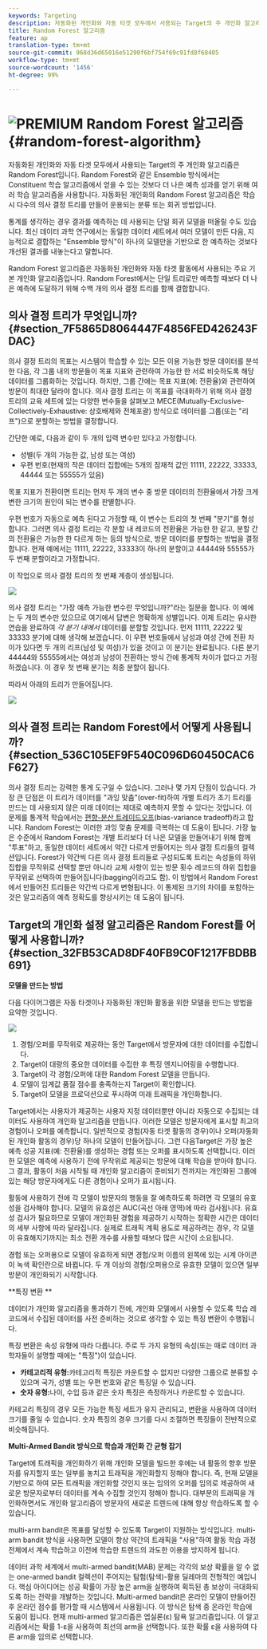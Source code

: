 ```yaml
---
keywords: Targeting
description: 자동화된 개인화와 자동 타겟 모두에서 사용되는 Target의 주 개인화 알고리즘은 Random Forest입니다. Random Forest와 같은 Ensemble 방식에서는 Constituent 학습 알고리즘에서 얻을 수 있는 것보다 더 나은 예측 성과를 얻기 위해 여러 학습 알고리즘을 사용합니다. 자동화된 개인화의 Random Forest 알고리즘은 학습 시 다수의 의사 결정 트리를 만들어 운용되는 분류 또는 회귀 방법입니다.
title: Random Forest 알고리즘
feature: ap
translation-type: tm+mt
source-git-commit: 968d36d65016e51290f6bf754f69c91fd8f68405
workflow-type: tm+mt
source-wordcount: '1456'
ht-degree: 99%

---
```



# ![PREMIUM](/help/assets/premium.png) Random Forest 알고리즘{#random-forest-algorithm}

자동화된 개인화와 자동 타겟 모두에서 사용되는 Target의 주 개인화 알고리즘은 Random Forest입니다. Random Forest와 같은 Ensemble 방식에서는 Constituent 학습 알고리즘에서 얻을 수 있는 것보다 더 나은 예측 성과를 얻기 위해 여러 학습 알고리즘을 사용합니다. 자동화된 개인화의 Random Forest 알고리즘은 학습 시 다수의 의사 결정 트리를 만들어 운용되는 분류 또는 회귀 방법입니다.

통계를 생각하는 경우 결과를 예측하는 데 사용되는 단일 회귀 모델을 떠올릴 수도 있습니다. 최신 데이터 과학 연구에서는 동일한 데이터 세트에서 여러 모델이 만든 다음, 지능적으로 결합하는 &quot;Ensemble 방식&quot;이 하나의 모델만을 기반으로 한 예측하는 것보다 개선된 결과를 내놓는다고 말합니다.

Random Forest 알고리즘은 자동화된 개인화와 자동 타겟 활동에서 사용되는 주요 기본 개인화 알고리즘입니다. Random Forest에서는 단일 트리로만 예측할 때보다 더 나은 예측에 도달하기 위해 수백 개의 의사 결정 트리를 함께 결합합니다.

## 의사 결정 트리가 무엇입니까? {#section_7F5865D8064447F4856FED426243FDAC}

의사 결정 트리의 목표는 시스템이 학습할 수 있는 모든 이용 가능한 방문 데이터를 분석한 다음, 각 그룹 내의 방문들이 목표 지표와 관련하여 가능한 한 서로 비슷하도록 해당 데이터를 그룹화하는 것입니다. 하지만, 그룹 간에는 목표 지표(예: 전환율)와 관련하여 방문이 최대한 달라야 합니다. 의사 결정 트리는 이 목표를 극대화하기 위해 의사 결정 트리의 교육 세트에 있는 다양한 변수들을 살펴보고 MECE(Mutually-Exclusive-Collectively-Exhaustive: 상호배제와 전체포괄) 방식으로 데이터를 그룹(또는 &quot;리프&quot;)으로 분할하는 방법을 결정합니다.

간단한 예로, 다음과 같이 두 개의 입력 변수만 있다고 가정합니다.

* 성별(두 개의 가능한 값, 남성 또는 여성)
* 우편 번호(현재의 작은 데이터 집합에는 5개의 잠재적 값인 11111, 22222, 33333, 44444 또는 55555가 있음)

목표 지표가 전환이면 트리는 먼저 두 개의 변수 중 방문 데이터의 전환율에서 가장 크게 변한 크기의 원인이 되는 변수를 판별합니다.

우편 번호가 자동으로 예측 된다고 가정할 때, 이 변수는 트리의 첫 번째 &quot;분기&quot;를 형성합니다. 그러면 의사 결정 트리는 각 분할 내 레코드의 전환율은 가능한 한 같고, 분할 간의 전환율은 가능한 한 다르게 하는 등의 방식으로, 방문 데이터를 분할하는 방법을 결정합니다. 현재 예에서는 11111, 22222, 33333이 하나의 분할이고 44444와 55555가 두 번째 분할이라고 가정합니다.

이 작업으로 의사 결정 트리의 첫 번째 계층이 생성됩니다.

![](assets/decsion_tree_1.png)

의사 결정 트리는 &quot;가장 예측 가능한 변수란 무엇입니까?&quot;라는 질문을 합니다. 이 예에는 두 개의 변수만 있으므로 여기에서 답변은 명확하게 성별입니다. 이제 트리는 유사한 연습을 완료하여 *각 분기 내에서* 데이터를 분할할 것입니다. 먼저 11111, 22222 및 33333 분기에 대해 생각해 보겠습니다. 이 우편 번호들에서 남성과 여성 간에 전환 차이가 있다면 두 개의 리프(남성 및 여성)가 있을 것이고 이 분기는 완료됩니다. 다른 분기 44444와 55555에서는 여성과 남성이 전환하는 방식 간에 통계적 차이가 없다고 가정하겠습니다. 이 경우 첫 번째 분기는 최종 분할이 됩니다.

따라서 아래의 트리가 만들어집니다.

![](assets/decsion_tree_2.png)

## 의사 결정 트리는 Random Forest에서 어떻게 사용됩니까? {#section_536C105EF9F540C096D60450CAC6F627}

의사 결정 트리는 강력한 통계 도구일 수 있습니다. 그러나 몇 가지 단점이 있습니다. 가장 큰 단점은 이 트리가 데이터를 &quot;과잉 맞춤&quot;(over-fit)하여 개별 트리가 초기 트리를 만드는 데 사용되지 않은 미래 데이터는 제대로 예측하지 못할 수 있다는 것입니다. 이 문제를 통계적 학습에서는 [편향-분산 트레이드오프](https://en.wikipedia.org/wiki/Bias%E2%80%93variance_tradeoff)(bias-variance tradeoff)라고 합니다. Random Forest는 이러한 과잉 맞춤 문제를 극복하는 데 도움이 됩니다. 가장 높은 수준에서 Random Forest는 개별 트리보다 더 나은 모델을 만들어내기 위해 함께 &quot;투표&quot;하고, 동일한 데이터 세트에서 약간 다르게 만들어지는 의사 결정 트리들의 컬렉션입니다. Forest가 약간씩 다른 의사 결정 트리들로 구성되도록 트리는 속성들의 하위 집합을 무작위로 선택할 뿐만 아니라 교체 사항이 있는 방문 횟수 레코드의 하위 집합을 무작위로 선택하여 만들어집니다(bagging이라고도 함). 이 방법에서 Random Forest에서 만들어진 트리들은 약간씩 다르게 변형됩니다. 이 통제된 크기의 차이를 포함하는 것은 알고리즘의 예측 정확도를 향상시키는 데 도움이 됩니다.

## Target의 개인화 설정 알고리즘은 Random Forest를 어떻게 사용합니까?  {#section_32FB53CAD8DF40FB9C0F1217FBDBB691}

**모델을 만드는 방법**

다음 다이어그램은 자동 타겟이나 자동화된 개인화 활동을 위한 모델을 만드는 방법을 요약한 것입니다.

![](assets/random_forest_flow.png)

1. 경험/오퍼를 무작위로 제공하는 동안 Target에서 방문자에 대한 데이터를 수집합니다.
1. Target이 대량의 중요한 데이터를 수집한 후 특징 엔지니어링을 수행합니다.
1. Target이 각 경험/오퍼에 대한 Random Forest 모델을 만듭니다.
1. 모델이 임계값 품질 점수를 충족하는지 Target이 확인합니다.
1. Target이 모델을 프로덕션으로 푸시하여 미래 트래픽을 개인화합니다.

Target에서는 사용자가 제공하는 사용자 지정 데이터뿐만 아니라 자동으로 수집되는 데이터도 사용하여 개인화 알고리즘을 만듭니다. 이러한 모델은 방문자에게 표시할 최고의 경험이나 오퍼를 예측합니다. 일반적으로 경험(자동 타겟 활동의 경우)이나 오퍼(자동화된 개인화 활동의 경우)당 하나의 모델이 만들어집니다. 그런 다음Target은 가장 높은 예측 성공 지표(예: 전환율)를 생성하는 경험 또는 오퍼를 표시하도록 선택합니다. 이러한 모델은 예측에 사용하기 전에 무작위로 제공되는 방문에 대해 학습을 받아야 합니다. 그 결과, 활동이 처음 시작될 때 개인화 알고리즘이 준비되기 전까지는 개인화된 그룹에 있는 해당 방문자에게도 다른 경험이나 오퍼가 표시됩니다.

활동에 사용하기 전에 각 모델이 방문자의 행동을 잘 예측하도록 하려면 각 모델의 유효성을 검사해야 합니다. 모델의 유효성은 AUC(곡선 아래 영역)에 따라 검사됩니다. 유효성 검사가 필요하므로 모델이 개인화된 경험을 제공하기 시작하는 정확한 시간은 데이터의 세부 사항에 따라 달라집니다. 실제로 트래픽 계획 용도로 제공하려는 경우, 각 모델이 유효해지기까지는 최소 전환 개수를 사용할 때보다 많은 시간이 소요됩니다.

경험 또는 오퍼용으로 모델이 유효하게 되면 경험/오퍼 이름의 왼쪽에 있는 시계 아이콘이 녹색 확인란으로 바뀝니다. 두 개 이상의 경험/오퍼용으로 유효한 모델이 있으면 일부 방문이 개인화되기 시작합니다.

**특징 변환 **

데이터가 개인화 알고리즘을 통과하기 전에, 개인화 모델에서 사용할 수 있도록 학습 레코드에서 수집된 데이터를 사전 준비하는 것으로 생각할 수 있는 특징 변환이 수행됩니다.

특징 변환은 속성 유형에 따라 다릅니다. 주로 두 가지 유형의 속성(또는 때로 데이터 과학자들이 설명할 때에는 &quot;특징&quot;)이 있습니다.

* **카테고리적 유형:**&#x200B;카테고리적 특징은 카운트할 수 없지만 다양한 그룹으로 분류할 수 있으며 국가, 성별 또는 우편 번호와 같은 특징일 수 있습니다.
* **숫자 유형:**&#x200B;나이, 수입 등과 같은 숫자 특징은 측정하거나 카운트할 수 있습니다.

카테고리 특징의 경우 모든 가능한 특징 세트가 유지 관리되고, 변환을 사용하여 데이터 크기를 줄일 수 있습니다. 숫자 특징의 경우 크기를 다시 조절하면 특징들이 전반적으로 비슷해집니다.

**Multi-Armed Bandit 방식으로 학습과 개인화 간 균형 잡기**

Target에 트래픽을 개인화하기 위해 개인화 모델을 빌드한 후에는 내 활동의 향후 방문자를 유지할지 또는 일부를 놓치고 트래픽을 개인화할지 정해야 합니다. 즉, 현재 모델을 기반으로 하여 모든 트래픽을 개인화할 것인지 또는 임의의 오퍼를 임의로 제공하여 새로운 방문자로부터 데이터를 계속 수집할 것인지 정해야 합니다. 대부분의 트래픽을 개인화하면서도 개인화 알고리즘이 방문자의 새로운 트렌드에 대해 항상 학습하도록 할 수 있습니다.

multi-arm bandit은 목표를 달성할 수 있도록 Target이 지원하는 방식입니다. multi-arm bandit 방식을 사용하면 모델이 항상 약간의 트래픽을 &quot;사용&quot;하여 활동 학습 과정 전체에서 계속 학습하고 이전에 학습한 트렌드의 과도한 이용을 방지하게 됩니다.

데이터 과학 세계에서 multi-armed bandit(MAB) 문제는 각각의 보상 확률을 알 수 없는 one-armed bandit 컬렉션이 주어지는 탐험(탐색)-활용 딜레마의 전형적인 예입니다. 핵심 아이디어는 성공 확률이 가장 높은 arm을 실행하여 획득된 총 보상이 극대화되도록 하는 전략을 개발하는 것입니다. Multi-armed bandit은 온라인 모델이 만들어진 후 온라인 점수를 평가할 때 시스템에서 사용됩니다. 이 방식은 탐색 중 온라인 학습에 도움이 됩니다. 현재 multi-armed 알고리즘은 엡실론(ε) 탐욕 알고리즘입니다. 이 알고리즘에서는 확률 1-ε을 사용하여 최선의 arm을 선택합니다. 또한 확률 ε을 사용하여 다른 arm을 임의로 선택합니다.

